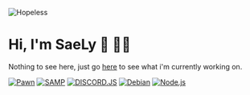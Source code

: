 ![Hopeless](https://filebin.net/oyicmkf6g21451qi/hopeless.gif?raw=true)

# Hi, I'm SaeLy 👋 👨‍💻
Nothing to see here, just go [here](https://discord.com/invite/secretweapon/) to see what i'm currently working on.

<a href='https://discord.gg/mZgEymktq7' target="_blank"><img alt='Pawn' src='https://img.shields.io/badge/Pawn-100000?style=for-the-badge&logo=Pawn&logoColor=000000&labelColor=FFFFFF&color=FFFFFF'/></a> <a href='https://discord.gg/mZgEymktq7' target="_blank"><img alt='SAMP' src='https://img.shields.io/badge/SA:MP-100000?style=for-the-badge&logo=SAMP&logoColor=white&labelColor=A68080&color=A08282'/></a> <a href='https://discord.gg/mZgEymktq7' target="_blank"><img alt='DISCORD.JS' src='https://img.shields.io/badge/Discord.js-100000?style=for-the-badge&logo=DISCORD&logoColor=000000&labelColor=FFFFFF&color=7289da'/></a> <a href='https://discord.gg/mZgEymktq7' target="_blank"><img alt='Debian' src='https://img.shields.io/badge/Debian-100000?style=for-the-badge&logo=Debian&logoColor=000000&labelColor=FFFFFF&color=d70a53'/></a> <a href='https://discord.gg/mZgEymktq7' target="_blank"><img alt='Node.js' src='https://img.shields.io/badge/NODE.JS-100000?style=for-the-badge&logo=Node.js&logoColor=000000&labelColor=FFFFFF&color=303030'/></a>
